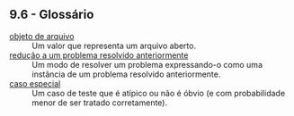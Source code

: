 ## 9.6 - Glossário

<dl>
<dt><a id="glos:objeto de arquivo" href="#termo:objeto de arquivo">objeto de arquivo</a></dt>
<dd>Um valor que representa um arquivo aberto.</dd>

<dt><a id="glos:redução a um problema resolvido anteriormente" href="#termo:redução a um problema resolvido anteriormente">redução a um problema resolvido anteriormente</a></dt>
<dd>Um modo de resolver um problema expressando-o como uma instância de um problema resolvido anteriormente.</dd>

<dt><a id="glos:caso especial" href="#termo:caso especial">caso especial</a></dt>
<dd>Um caso de teste que é atípico ou não é óbvio (e com probabilidade menor de ser tratado corretamente).</dd>

</dl>
